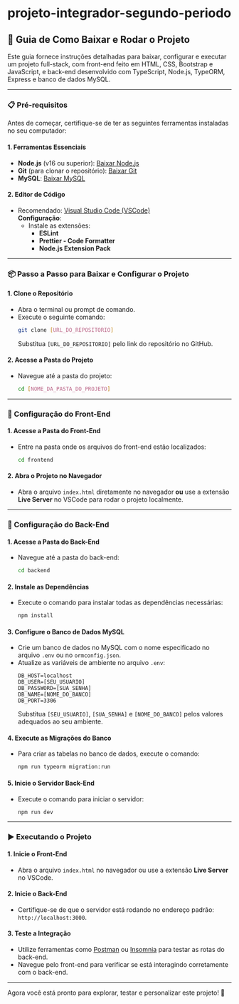 # projeto-integrador-segundo-periodo



## 🚀 Guia de Como Baixar e Rodar o Projeto

Este guia fornece instruções detalhadas para baixar, configurar e executar um projeto full-stack, com front-end feito em HTML, CSS, Bootstrap e JavaScript, e back-end desenvolvido com TypeScript, Node.js, TypeORM, Express e banco de dados MySQL.

---

### 📋 Pré-requisitos

Antes de começar, certifique-se de ter as seguintes ferramentas instaladas no seu computador:

#### 1. Ferramentas Essenciais
- **Node.js** (v16 ou superior): [Baixar Node.js](https://nodejs.org/)
- **Git** (para clonar o repositório): [Baixar Git](https://git-scm.com/)
- **MySQL**: [Baixar MySQL](https://dev.mysql.com/downloads/mysql/)

#### 2. Editor de Código
- Recomendado: [Visual Studio Code (VSCode)](https://code.visualstudio.com/download)  
  **Configuração**:
  - Instale as extensões:
    - **ESLint**
    - **Prettier - Code Formatter**
    - **Node.js Extension Pack**

---

### 📦 Passo a Passo para Baixar e Configurar o Projeto

#### 1. Clone o Repositório
- Abra o terminal ou prompt de comando.
- Execute o seguinte comando:
  ```bash
  git clone [URL_DO_REPOSITORIO]
  ```
  Substitua `[URL_DO_REPOSITORIO]` pelo link do repositório no GitHub.

#### 2. Acesse a Pasta do Projeto
- Navegue até a pasta do projeto:
  ```bash
  cd [NOME_DA_PASTA_DO_PROJETO]
  ```

---

### 🔧 Configuração do Front-End

#### 1. Acesse a Pasta do Front-End
- Entre na pasta onde os arquivos do front-end estão localizados:
  ```bash
  cd frontend
  ```

#### 2. Abra o Projeto no Navegador
- Abra o arquivo `index.html` diretamente no navegador **ou** use a extensão **Live Server** no VSCode para rodar o projeto localmente.

---

### 🔧 Configuração do Back-End

#### 1. Acesse a Pasta do Back-End
- Navegue até a pasta do back-end:
  ```bash
  cd backend
  ```

#### 2. Instale as Dependências
- Execute o comando para instalar todas as dependências necessárias:
  ```bash
  npm install
  ```

#### 3. Configure o Banco de Dados MySQL
- Crie um banco de dados no MySQL com o nome especificado no arquivo `.env` ou no `ormconfig.json`.
- Atualize as variáveis de ambiente no arquivo `.env`:
  ```env
  DB_HOST=localhost
  DB_USER=[SEU_USUARIO]
  DB_PASSWORD=[SUA_SENHA]
  DB_NAME=[NOME_DO_BANCO]
  DB_PORT=3306
  ```
  Substitua `[SEU_USUARIO]`, `[SUA_SENHA]` e `[NOME_DO_BANCO]` pelos valores adequados ao seu ambiente.

#### 4. Execute as Migrações do Banco
- Para criar as tabelas no banco de dados, execute o comando:
  ```bash
  npm run typeorm migration:run
  ```

#### 5. Inicie o Servidor Back-End
- Execute o comando para iniciar o servidor:
  ```bash
  npm run dev
  ```

---

### ▶️ Executando o Projeto

#### 1. Inicie o Front-End
- Abra o arquivo `index.html` no navegador ou use a extensão **Live Server** no VSCode.

#### 2. Inicie o Back-End
- Certifique-se de que o servidor está rodando no endereço padrão: `http://localhost:3000`.

#### 3. Teste a Integração
- Utilize ferramentas como [Postman](https://www.postman.com/) ou [Insomnia](https://insomnia.rest/) para testar as rotas do back-end.
- Navegue pelo front-end para verificar se está interagindo corretamente com o back-end.

---

Agora você está pronto para explorar, testar e personalizar este projeto! 🎉
```
